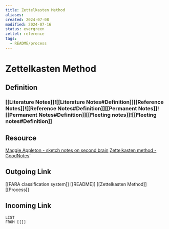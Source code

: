 ```yaml
---
title: Zettelkasten Method
aliases: 
created: 2024-07-08
modified: 2024-07-16
status: evergreen
zettel: reference
tags:
  - README/process
---
```

# Zettelkasten Method
## Definition
### [[Literature Notes]]![[Literature Notes#Definition]][[Reference Notes]]![[Reference Notes#Definition]][[Permanent Notes]]![[Permanent Notes#Definition]][[Fleeting notes]]![[Fleeting notes#Definition]]
## Resource
[Maggie Appleton - sketch notes on second brain](https://maggieappleton.com/basb)
[Zettelkasten method - GoodNotes](https://www.goodnotes.com/blog/zettelkasten-method)'

## Outgoing Link
[[PARA classification system]]
[[README]]
[[Zettelkasten Method]]
[[Process]]
## Incoming Link
```dataview
LIST
FROM [[]]
```